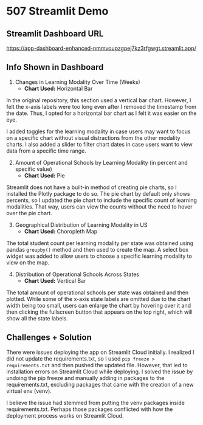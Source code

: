 # 507 Streamlit Demo

## Streamlit Dashboard URL
https://app-dashboard-enhanced-nmmvoupzgpej7kz3rfgwgt.streamlit.app/

## Info Shown in Dashboard
1. Changes in Learning Modality Over Time (Weeks)
    * **Chart Used:** Horizontal Bar
 
In the original repository, this section used a vertical bar chart. However, I felt the x-axis labels were too long even after I removed the timestamp from the date. Thus, I opted for a horizontal bar chart as I felt it was easier on the eye. 

I added toggles for the learning modality in case users may want to focus on a specific chart without visual distractions from the other modality charts. I also added a slider to filter chart dates in case users want to view data from a specific time range.

2. Amount of Operational Schools by Learning Modality (in percent and specific value)
    * **Chart Used:** Pie

Streamlit does not have a built-in method of creating pie charts, so I installed the Plotly package to do so. The pie chart by default only shows percents, so I updated the pie chart to include the specific count of learning modalities. That way, users can view the counts without the need to hover over the pie chart. 

3. Geographical Distribution of Learning Modality in US
    * **Chart Used:** Choropleth Map

The total student count per learning modality per state was obtained using pandas `groupby()` method and then used to create the map. A select box widget was added to allow users to choose a specific learning modality to view on the map. 

4. Distribution of Operational Schools Across States
    * **Chart Used:** Vertical Bar

The total amount of operational schools per state was obtained and then plotted. While some of the x-axis state labels are omitted due to the chart width being too small, users can enlarge the chart by hovering over it and then clicking the fullscreen button that appears on the top right, which will show all the state labels.


## Challenges + Solution
There were issues deploying the app on Streamlit Cloud initially. I realized I did not update the requirements.txt, so I used `pip freeze > requirements.txt` and then pushed the updated file. However, that led to installation errors on Streamlit Cloud while deploying. I solved the issue by undoing the pip freeze and manually adding in packages to the requirements.txt, excluding packages that came with the creation of a new virtual env (venv). 

I believe the issue had stemmed from putting the venv packages inside requirements.txt. Perhaps those packages conflicted with how the deployment process works on Streamlit Cloud.